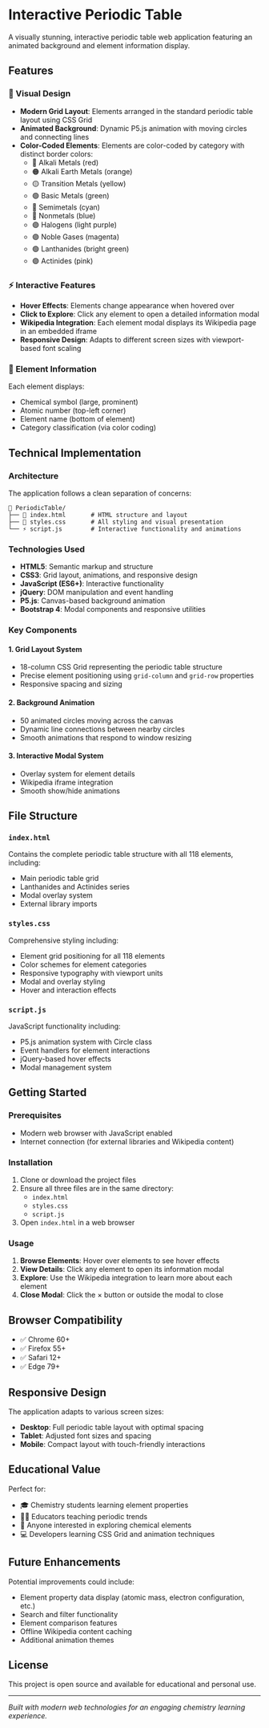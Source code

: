 # Interactive Periodic Table

A visually stunning, interactive periodic table web application featuring an animated background and element information display.

## Features

### 🎨 Visual Design
- **Modern Grid Layout**: Elements arranged in the standard periodic table layout using CSS Grid
- **Animated Background**: Dynamic P5.js animation with moving circles and connecting lines
- **Color-Coded Elements**: Elements are color-coded by category with distinct border colors:
  - 🔴 Alkali Metals (red)
  - 🟠 Alkali Earth Metals (orange)
  - 🟡 Transition Metals (yellow)
  - 🟢 Basic Metals (green)
  - 🔵 Semimetals (cyan)
  - 🔵 Nonmetals (blue)
  - 🟣 Halogens (light purple)
  - 🟣 Noble Gases (magenta)
  - 🟢 Lanthanides (bright green)
  - 🟣 Actinides (pink)

### ⚡ Interactive Features
- **Hover Effects**: Elements change appearance when hovered over
- **Click to Explore**: Click any element to open a detailed information modal
- **Wikipedia Integration**: Each element modal displays its Wikipedia page in an embedded iframe
- **Responsive Design**: Adapts to different screen sizes with viewport-based font scaling

### 🔬 Element Information
Each element displays:
- Chemical symbol (large, prominent)
- Atomic number (top-left corner)
- Element name (bottom of element)
- Category classification (via color coding)

## Technical Implementation

### Architecture
The application follows a clean separation of concerns:

```
📁 PeriodicTable/
├── 📄 index.html       # HTML structure and layout
├── 🎨 styles.css       # All styling and visual presentation
└── ⚡ script.js        # Interactive functionality and animations
```

### Technologies Used
- **HTML5**: Semantic markup and structure
- **CSS3**: Grid layout, animations, and responsive design
- **JavaScript (ES6+)**: Interactive functionality
- **jQuery**: DOM manipulation and event handling
- **P5.js**: Canvas-based background animation
- **Bootstrap 4**: Modal components and responsive utilities

### Key Components

#### 1. Grid Layout System
- 18-column CSS Grid representing the periodic table structure
- Precise element positioning using `grid-column` and `grid-row` properties
- Responsive spacing and sizing

#### 2. Background Animation
- 50 animated circles moving across the canvas
- Dynamic line connections between nearby circles
- Smooth animations that respond to window resizing

#### 3. Interactive Modal System
- Overlay system for element details
- Wikipedia iframe integration
- Smooth show/hide animations

## File Structure

### `index.html`
Contains the complete periodic table structure with all 118 elements, including:
- Main periodic table grid
- Lanthanides and Actinides series
- Modal overlay system
- External library imports

### `styles.css`
Comprehensive styling including:
- Element grid positioning for all 118 elements
- Color schemes for element categories
- Responsive typography with viewport units
- Modal and overlay styling
- Hover and interaction effects

### `script.js`
JavaScript functionality including:
- P5.js animation system with Circle class
- Event handlers for element interactions
- jQuery-based hover effects
- Modal management system

## Getting Started

### Prerequisites
- Modern web browser with JavaScript enabled
- Internet connection (for external libraries and Wikipedia content)

### Installation
1. Clone or download the project files
2. Ensure all three files are in the same directory:
   - `index.html`
   - `styles.css`
   - `script.js`
3. Open `index.html` in a web browser

### Usage
1. **Browse Elements**: Hover over elements to see hover effects
2. **View Details**: Click any element to open its information modal
3. **Explore**: Use the Wikipedia integration to learn more about each element
4. **Close Modal**: Click the × button or outside the modal to close

## Browser Compatibility
- ✅ Chrome 60+
- ✅ Firefox 55+
- ✅ Safari 12+
- ✅ Edge 79+

## Responsive Design
The application adapts to various screen sizes:
- **Desktop**: Full periodic table layout with optimal spacing
- **Tablet**: Adjusted font sizes and spacing
- **Mobile**: Compact layout with touch-friendly interactions

## Educational Value
Perfect for:
- 🎓 Chemistry students learning element properties
- 👨‍🏫 Educators teaching periodic trends
- 🔬 Anyone interested in exploring chemical elements
- 💻 Developers learning CSS Grid and animation techniques

## Future Enhancements
Potential improvements could include:
- Element property data display (atomic mass, electron configuration, etc.)
- Search and filter functionality
- Element comparison features
- Offline Wikipedia content caching
- Additional animation themes

## License
This project is open source and available for educational and personal use.

---

*Built with modern web technologies for an engaging chemistry learning experience.*
